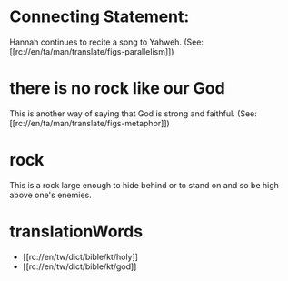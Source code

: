 # Connecting Statement:

Hannah continues to recite a song to Yahweh. (See: [[rc://en/ta/man/translate/figs-parallelism]])

# there is no rock like our God

This is another way of saying that God is strong and faithful. (See: [[rc://en/ta/man/translate/figs-metaphor]])

# rock

This is a rock large enough to hide behind or to stand on and so be high above one's enemies.

# translationWords

* [[rc://en/tw/dict/bible/kt/holy]]
* [[rc://en/tw/dict/bible/kt/god]]
